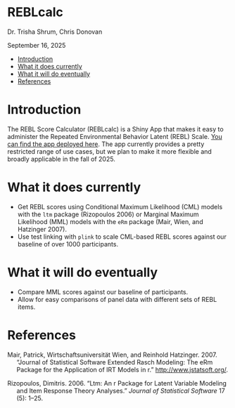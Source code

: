 REBLcalc
================
Dr. Trisha Shrum, Chris Donovan

September 16, 2025

- [Introduction](#introduction)
- [What it does currently](#what-it-does-currently)
- [What it will do eventually](#what-it-will-do-eventually)
- [References](#references)

# Introduction

The REBL Score Calculator (REBLcalc) is a Shiny App that makes it easy
to administer the Repeated Environmental Behavior Latent (REBL) Scale.
[You can find the app deployed
here](https://cdonov12.w3.uvm.edu/rebl_calculator/). The app currently
provides a pretty restricted range of use cases, but we plan to make it
more flexible and broadly applicable in the fall of 2025.

# What it does currently

- Get REBL scores using Conditional Maximum Likelihood (CML) models with
  the `ltm` package (Rizopoulos 2006) or Marginal Maximum
  Likelihood (MML) models with the `eRm` package (Mair, Wien, and
  Hatzinger 2007).
- Use test linking with `plink` to scale CML-based REBL scores against
  our baseline of over 1000 participants.

# What it will do eventually

- Compare MML scores against our baseline of participants.
- Allow for easy comparisons of panel data with different sets of REBL
  items.

# References

<div id="refs" class="references csl-bib-body hanging-indent"
entry-spacing="0">

<div id="ref-mair2007" class="csl-entry">

Mair, Patrick, Wirtschaftsuniversität Wien, and Reinhold Hatzinger.
2007. “Journal of Statistical Software Extended Rasch Modeling: The eRm
Package for the Application of IRT Models in r.”
<http://www.jstatsoft.org/>.

</div>

<div id="ref-rizopoulos2006" class="csl-entry">

Rizopoulos, Dimitris. 2006. “Ltm: An r Package for Latent Variable
Modeling and Item Response Theory Analyses.” *Journal of Statistical
Software* 17 (5): 1–25.

</div>

</div>
